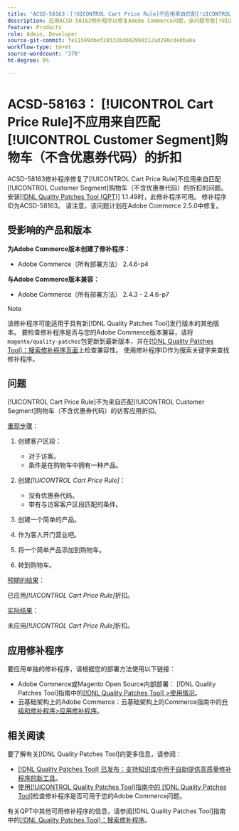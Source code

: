 ```yaml
---
title: 'ACSD-58163：[!UICONTROL Cart Price Rule]不应用来自匹配[!UICONTROL Customer Segment]购物车（不含优惠券代码）的折扣'
description: 应用ACSD-58163修补程序以修复Adobe Commerce问题，该问题导致[!UICONTROL Cart Price Rule]不通过无优惠券代码的匹配[!UICONTROL Customer Segment]购物车为访客应用折扣。
feature: Products
role: Admin, Developer
source-git-commit: fe11599dbef283326db029b0312ad290cde0ba0a
workflow-type: tm+mt
source-wordcount: '370'
ht-degree: 0%

---
```



# ACSD-58163： [!UICONTROL Cart Price Rule]不应用来自匹配[!UICONTROL Customer Segment]购物车（不含优惠券代码）的折扣

ACSD-58163修补程序修复了[!UICONTROL Cart Price Rule]不应用来自匹配[!UICONTROL Customer Segment]购物车（不含优惠券代码）的折扣的问题。 安装[[!DNL Quality Patches Tool (QPT)]](https://experienceleague.adobe.com/en/docs/commerce-knowledge-base/kb/announcements/commerce-announcements/magento-quality-patches-released-new-tool-to-self-serve-quality-patches) 1.1.49时，此修补程序可用。 修补程序ID为ACSD-58163。 请注意，该问题计划在Adobe Commerce 2.5.0中修复。

## 受影响的产品和版本

**为Adobe Commerce版本创建了修补程序：**

* Adobe Commerce（所有部署方法） 2.4.6-p4

**与Adobe Commerce版本兼容：**

* Adobe Commerce（所有部署方法） 2.4.3 - 2.4.6-p7

>[!NOTE]
>
>该修补程序可能适用于具有新[!DNL Quality Patches Tool]发行版本的其他版本。 要检查修补程序是否与您的Adobe Commerce版本兼容，请将`magento/quality-patches`包更新到最新版本，并在[[!DNL Quality Patches Tool]：搜索修补程序页面](https://experienceleague.adobe.com/tools/commerce-quality-patches/index.html)上检查兼容性。 使用修补程序ID作为搜索关键字来查找修补程序。

## 问题

[!UICONTROL Cart Price Rule]不为来自匹配[!UICONTROL Customer Segment]购物车（不含优惠券代码）的访客应用折扣。

<u>重现步骤</u>：

1. 创建客户区段：
   * 对于访客。
   * 条件是在购物车中拥有一种产品。

1. 创建&#x200B;*[!UICONTROL Cart Price Rule]*：
   * 没有优惠券代码。
   * 带有与访客客户区段匹配的条件。

1. 创建一个简单的产品。
1. 作为客人开门营业吧。
1. 将一个简单产品添加到购物车。
1. 转到购物车。

<u>预期的结果</u>：

已应用&#x200B;*[!UICONTROL Cart Price Rule]*&#x200B;折扣。

<u>实际结果</u>：

未应用&#x200B;*[!UICONTROL Cart Price Rule]*&#x200B;折扣。

## 应用修补程序

要应用单独的修补程序，请根据您的部署方法使用以下链接：

* Adobe Commerce或Magento Open Source内部部署： [!DNL Quality Patches Tool]指南中的[[!DNL Quality Patches Tool] >使用情况](/help/tools/quality-patches-tool/usage.md)。
* 云基础架构上的Adobe Commerce：云基础架构上的Commerce指南中的[升级和修补程序>应用修补程序](https://experienceleague.adobe.com/docs/commerce-cloud-service/user-guide/develop/upgrade/apply-patches.html)。

## 相关阅读

要了解有关[!DNL Quality Patches Tool]的更多信息，请参阅：

* [[!DNL Quality Patches Tool] 已发布：支持知识库中用于自助提供高质量修补程序的新工具](https://experienceleague.adobe.com/en/docs/commerce-knowledge-base/kb/announcements/commerce-announcements/magento-quality-patches-released-new-tool-to-self-serve-quality-patches)。
* [使用[!UICONTROL Quality Patches Tool]指南中的 [!DNL Quality Patches Tool]](/help/tools/quality-patches-tool/patches-available-in-qpt/check-patch-for-magento-issue-with-magento-quality-patches.md)检查修补程序是否可用于您的Adobe Commerce问题。


有关QPT中其他可用修补程序的信息，请参阅[!DNL Quality Patches Tool]指南中的[[!DNL Quality Patches Tool]：搜索修补程序](https://experienceleague.adobe.com/tools/commerce-quality-patches/index.html)。
